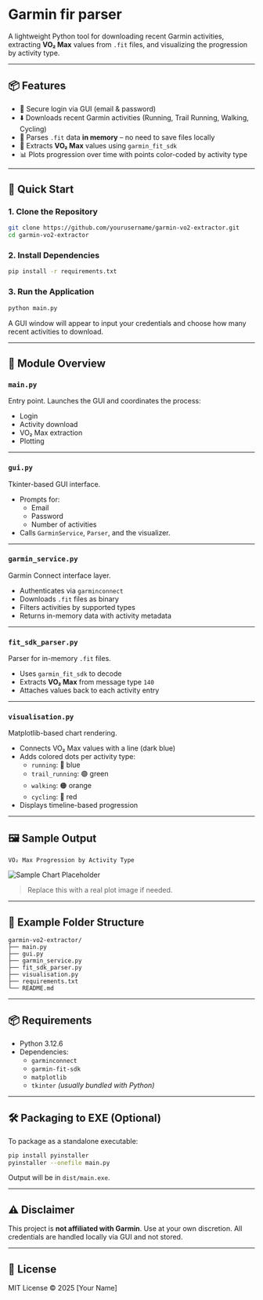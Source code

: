 # Garmin fir parser

A lightweight Python tool for downloading recent Garmin activities, extracting **VO₂ Max** values from `.fit` files, and visualizing the progression by activity type.

---

## 📦 Features

- 🔐 Secure login via GUI (email & password)
- ⬇️ Downloads recent Garmin activities (Running, Trail Running, Walking, Cycling)
- 💾 Parses `.fit` data **in memory** – no need to save files locally
- 🧠 Extracts **VO₂ Max** values using `garmin_fit_sdk`
- 📊 Plots progression over time with points color-coded by activity type

---

## 🚀 Quick Start

### 1. Clone the Repository

```bash
git clone https://github.com/yourusername/garmin-vo2-extractor.git
cd garmin-vo2-extractor
```

### 2. Install Dependencies

```bash
pip install -r requirements.txt
```

### 3. Run the Application

```bash
python main.py
```

A GUI window will appear to input your credentials and choose how many recent activities to download.

---

## 🧩 Module Overview

### `main.py`

Entry point. Launches the GUI and coordinates the process:
- Login
- Activity download
- VO₂ Max extraction
- Plotting

---

### `gui.py`

Tkinter-based GUI interface.

- Prompts for:
  - Email
  - Password
  - Number of activities
- Calls `GarminService`, `Parser`, and the visualizer.

---

### `garmin_service.py`

Garmin Connect interface layer.

- Authenticates via `garminconnect`
- Downloads `.fit` files as binary
- Filters activities by supported types
- Returns in-memory data with activity metadata

---

### `fit_sdk_parser.py`

Parser for in-memory `.fit` files.

- Uses `garmin_fit_sdk` to decode
- Extracts **VO₂ Max** from message type `140`
- Attaches values back to each activity entry

---

### `visualisation.py`

Matplotlib-based chart rendering.

- Connects VO₂ Max values with a line (dark blue)
- Adds colored dots per activity type:
  - `running`: 🔵 blue
  - `trail_running`: 🟢 green
  - `walking`: 🟠 orange
  - `cycling`: 🔴 red
- Displays timeline-based progression

---

## 🖼 Sample Output

```
VO₂ Max Progression by Activity Type
```

![Sample Chart Placeholder](./sample_plot.png)

> Replace this with a real plot image if needed.

---

## 📁 Example Folder Structure

```
garmin-vo2-extractor/
├── main.py
├── gui.py
├── garmin_service.py
├── fit_sdk_parser.py
├── visualisation.py
├── requirements.txt
└── README.md
```

---

## 📦 Requirements

- Python 3.12.6
- Dependencies:
  - `garminconnect`
  - `garmin-fit-sdk`
  - `matplotlib`
  - `tkinter` *(usually bundled with Python)*

---

## 🛠 Packaging to EXE (Optional)

To package as a standalone executable:

```bash
pip install pyinstaller
pyinstaller --onefile main.py
```

Output will be in `dist/main.exe`.

---

## ⚠️ Disclaimer

This project is **not affiliated with Garmin**. Use at your own discretion. All credentials are handled locally via GUI and not stored.

---

## 📄 License

MIT License © 2025 [Your Name]
